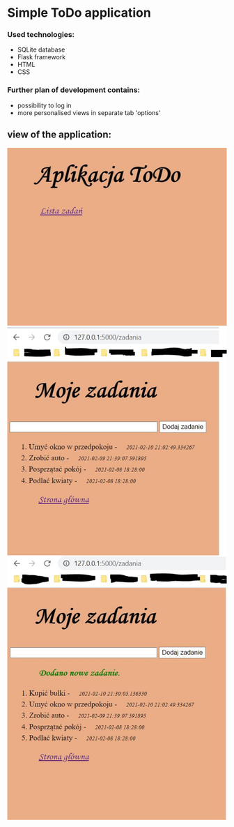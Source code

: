# Simple ToDo application 

### Used technologies:
- SQLite database
- Flask framework
- HTML
- CSS

### Further plan of development contains:
- possibility to log in
- more personalised views in separate tab 'options'


## view of the application:
![shot1.jpg](screenshots/shot.JPG)
![shot1.jpg](screenshots/shot2.JPG)
![shot1.jpg](screenshots/shot3.JPG)
